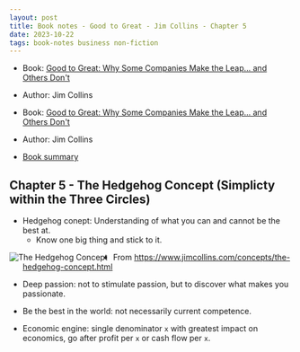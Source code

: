 ```yaml
---
layout: post
title: Book notes - Good to Great - Jim Collins - Chapter 5
date: 2023-10-22
tags: book-notes business non-fiction
---
```


* Book: [Good to Great: Why Some Companies Make the Leap... and Others Don't](https://www.goodreads.com/en/book/show/76865)
* Author: Jim Collins

* Book: [Good to Great: Why Some Companies Make the Leap... and Others Don't](https://www.goodreads.com/en/book/show/76865)
* Author: Jim Collins
* [Book summary](/good-to-great)

## Chapter 5 - The Hedgehog Concept (Simplicty within the Three Circles)

- Hedgehog conept: Understanding of what you can and cannot be the best at.
  - Know one big thing and stick to it.

<img src="https://www.jimcollins.com/images/hedgehog-concept.svg"
     alt="The Hedgehog Concept"
     style="float: left; margin-right: 10px;" />

- From https://www.jimcollins.com/concepts/the-hedgehog-concept.html


- Deep passion: not to stimulate passion, but to discover what makes you passionate.
- Be the best in the world: not necessarily current competence.
- Economic engine: single denominator `x` with greatest impact on economics, go after profit per `x` or cash flow per `x`.